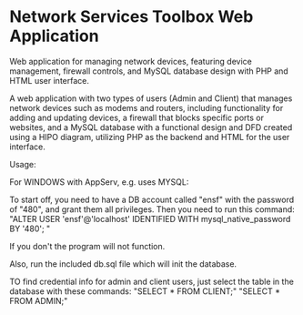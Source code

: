 # Network Services Toolbox Web Application
Web application for managing network devices, featuring device management, firewall controls, and MySQL database design with PHP and HTML user interface.

A web application with two types of users (Admin and Client) that manages network devices such as modems and routers, including functionality for adding and updating devices, a firewall that blocks specific ports or websites, and a MySQL database with a functional design and DFD created using a HIPO diagram, utilizing PHP as the backend and HTML for the user interface.

Usage:

For WINDOWS with AppServ, e.g. uses MYSQL:

To start off, you need to have a DB account called "ensf" with the password of "480", and grant them all privileges. Then you need to run this command: 
"ALTER USER 'ensf'@'localhost' IDENTIFIED WITH mysql_native_password BY '480'; "

If you don't the program will not function.

Also, run the included db.sql file which will init the database.

TO find credential info for admin and client users, just select the table in the database with these commands:
"SELECT * FROM CLIENT;"
"SELECT * FROM ADMIN;"